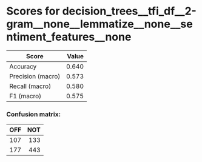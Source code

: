 # Scores for decision_trees__tfi_df__2-gram__none__lemmatize__none__sentiment_features__none
|      Score      |Value|
|-----------------|----:|
|Accuracy         |0.640|
|Precision (macro)|0.573|
|Recall (macro)   |0.580|
|F1 (macro)       |0.575|

### Confusion matrix:
|OFF|NOT|
|--:|--:|
|107|133|
|177|443|
